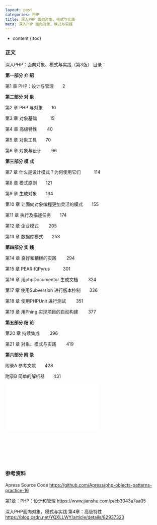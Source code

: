 ```yaml
---
layout: post
categories: PHP
title: 深入PHP 面向对象、模式与实践
meta: 深入PHP 面向对象、模式与实践
---
```

* content
{:toc}

### 正文

深入PHP：面向对象、模式与实践（第3版） 目录：

**第一部分 介 绍**

第1 章 PHP：设计与管理　　2

**第二部分 对 象**

第2 章 PHP 与对象　　10

第3 章 对象基础　　　15

第4 章 高级特性　　 40

第5 章 对象工具　　70

第6 章 对象与设计　　 96

**第三部分 模 式**

第7 章 什么是设计模式？为何使用它们　　　114

第8 章 模式原则　　121

第9 章 生成对象　　134

第10 章 让面向对象编程更加灵活的模式　　155

第11 章 执行及描述任务　　174

第12 章 企业模式　　 205

第13 章 数据库模式　　253

**第四部分 实 践**

第14 章 良好和糟糕的实践　　 294

第15 章 PEAR 和Pyrus　　　301

第16 章 用phpDocumentor 生成文档　　 324

第17 章 使用Subversion 进行版本控制　　336

第18 章 使用PHPUnit 进行测试　　 351

第19 章 用Phing 实现项目的自动构建　　 377

**第五部分 结 论**

第20 章 持续集成　　 396

第21 章 对象、模式与实践　　 419

**第六部分 附 录**

附录A 参考文献　　428

附录B 简单的解析器　　431

![]({{site.baseurl}}/books/深入PHP面向对象模式与实践.pdf)

<br/><br/><br/><br/><br/>
### 参考资料

Apress Source Code <https://github.com/Apress/php-objects-patterns-practice-16>

第1章：PHP：设计和管理 <https://www.jianshu.com/p/eb3043a7aa05>

深入PHP面向对象，模式与实践 第4章：高级特性 <https://blog.csdn.net/YQXLLWY/article/details/82937323>

